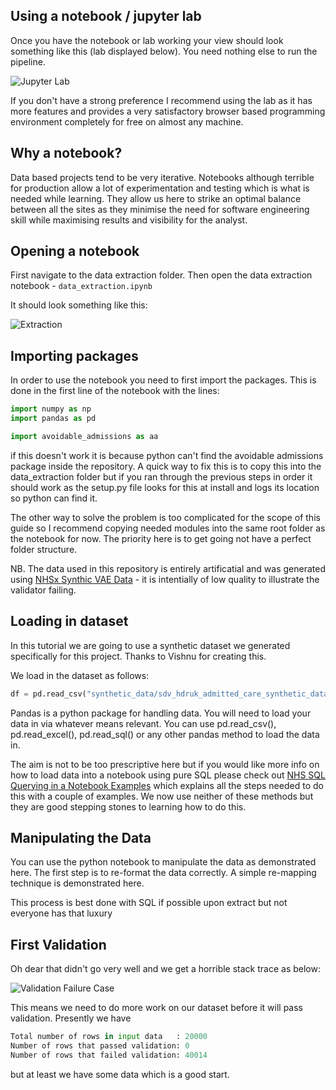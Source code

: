 ## Using a notebook / jupyter lab

Once you have the notebook or lab working your view should look something like this (lab displayed below). You need nothing else to run the pipeline.

![Jupyter Lab](https://github.com/MattStammers/hdruk_avoidable_admissions_collaboration_docs/blob/southampton/docs/images/notebook.JPG?raw=true)

If you don't have a strong preference I recommend using the lab as it has more features and provides a very satisfactory browser based programming environment completely for free on almost any machine.

## Why a notebook?

Data based projects tend to be very iterative. Notebooks although terrible for production allow a lot of experimentation and testing which is what is needed while learning. They allow us here to strike an optimal balance between all the sites as they minimise the need for software engineering skill while maximising results and visibility for the analyst.

## Opening a notebook

First navigate to the data extraction folder. Then open the data extraction notebook - `data_extraction.ipynb`

It should look something like this:

![Extraction](https://github.com/MattStammers/hdruk_avoidable_admissions_collaboration_docs/blob/southampton/docs/images/extraction.JPG?raw=true)

## Importing packages

In order to use the notebook you need to first import the packages. This is done in the first line of the notebook with the lines:

```python
import numpy as np
import pandas as pd

import avoidable_admissions as aa
```

if this doesn't work it is because python can't find the avoidable admissions package inside the repository. A quick way to fix this is to copy this into the data_extraction folder but if you ran through the previous steps in order it should work as the setup.py file looks for this at install and logs its location so python can find it.

The other way to solve the problem is too complicated for the scope of this guide so I recommend copying needed modules into the same root folder as the notebook for now. The priority here is to get going not have a perfect folder structure.

NB. The data used in this repository is entirely artificatial and was generated using [NHSx Synthic VAE Data](https://github.com/nhsx/SynthVAE) - it is intentially of low quality to illustrate the validator failing.

## Loading in dataset

In this tutorial we are going to use a synthetic dataset we generated specifically for this project. Thanks to Vishnu for creating this.

We load in the dataset as follows:

```python
df = pd.read_csv("synthetic_data/sdv_hdruk_admitted_care_synthetic_data.csv", dtype=str)
```

Pandas is a python package for handling data. You will need to load your data in via whatever means relevant. You can use pd.read_csv(), pd.read_excel(), pd.read_sql() or any other pandas method to load the data in.

The aim is not to be too prescriptive here but if you would like more info on how to load data into a notebook using pure SQL please check out [NHS SQL Querying in a Notebook Examples](https://github.com/MattStammers/Life_Death_Python) which explains all the steps needed to do this with a couple of examples. We now use neither of these methods but they are good stepping stones to learning how to do this.

## Manipulating the Data

You can use the python notebook to manipulate the data as demonstrated here. The first step is to re-format the data correctly. A simple re-mapping technique is demonstrated here.

This process is best done with SQL if possible upon extract but not everyone has that luxury

## First Validation

Oh dear that didn't go very well and we get a horrible stack trace as below:

![Validation Failure Case](https://github.com/MattStammers/hdruk_avoidable_admissions_collaboration_docs/blob/southampton/docs/images/failure_cases.JPG?raw=true)

This means we need to do more work on our dataset before it will pass validation. Presently we have

```python
Total number of rows in input data   : 20000
Number of rows that passed validation: 0
Number of rows that failed validation: 40014
```

but at least we have some data which is a good start.
